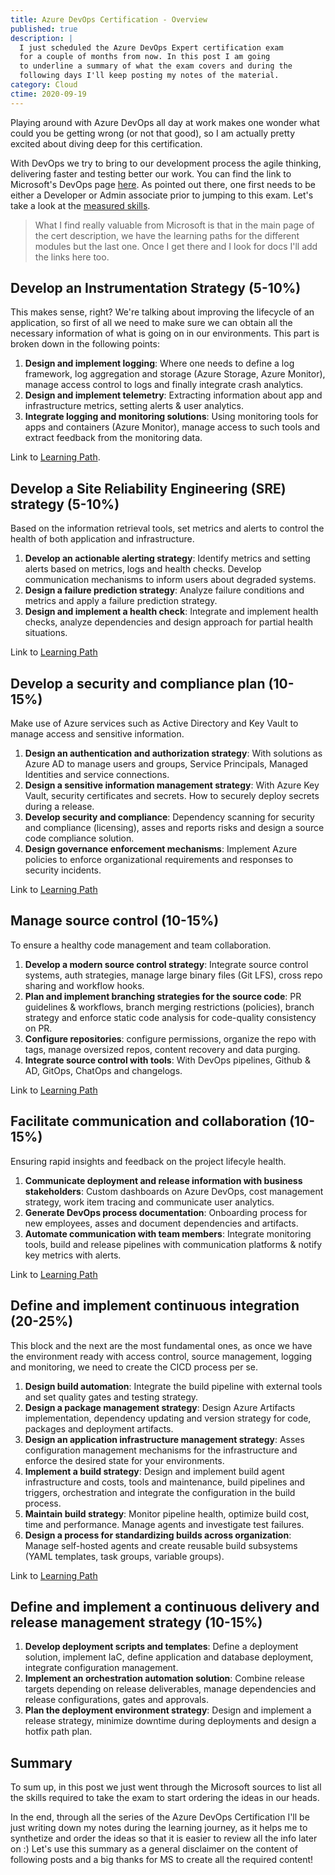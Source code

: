 ```yaml
---
title: Azure DevOps Certification - Overview
published: true
description: |
  I just scheduled the Azure DevOps Expert certification exam
  for a couple of months from now. In this post I am going
  to underline a summary of what the exam covers and during the
  following days I'll keep posting my notes of the material.
category: Cloud
ctime: 2020-09-19
---
```


Playing around with Azure DevOps all day at work makes one wonder what could you be getting wrong (or not that good), so I am actually pretty excited about diving deep for this certification.

With DevOps we try to bring to our development process the agile thinking, delivering faster and testing better our work. You can find the link to Microsoft's DevOps page [here](https://docs.microsoft.com/en-us/learn/certifications/devops-engineer). As pointed out there, one first needs to be either a Developer or Admin associate prior to jumping to this exam. Let's take a look at the [measured skills](https://query.prod.cms.rt.microsoft.com/cms/api/am/binary/RE3VP84).

> What I find really valuable from Microsoft is that in the main page of the cert description, we have the learning paths for the different modules but the last one. Once I get there and I look for docs I'll add the links here too.

## Develop an Instrumentation Strategy (5-10%)

This makes sense, right? We're talking about improving the lifecycle of an application, so first of all we need to make sure we can obtain all the necessary information of what is going on in our environments. This part is broken down in the following points:

1. **Design and implement logging**: Where one needs to define a log framework, log aggregation and storage (Azure Storage, Azure Monitor), manage access control to logs and finally integrate crash analytics.
2. **Design and implement telemetry**: Extracting information about app and infrastructure metrics, setting alerts & user analytics.
3. **Integrate logging and monitoring solutions**: Using monitoring tools for apps and containers (Azure Monitor), manage access to such tools and extract feedback from the monitoring data.

Link to [Learning Path](https://docs.microsoft.com/en-us/learn/paths/az-400-develop-instrumentation-strategy/).

## Develop a Site Reliability Engineering (SRE) strategy (5-10%)

Based on the information retrieval tools, set metrics and alerts to control the health of both application and infrastructure.

1. **Develop an actionable alerting strategy**: Identify metrics and setting alerts based on metrics, logs and health checks. Develop communication mechanisms to inform users about degraded systems.
1. **Design a failure prediction strategy**: Analyze failure conditions and metrics and apply a failure prediction strategy.
1. **Design and implement a health check**: Integrate and implement health checks, analyze dependencies and design approach for partial health situations.

Link to [Learning Path](https://docs.microsoft.com/learn/paths/az-400-develop-sre-strategy/)

## Develop a security and compliance plan (10-15%)

Make use of Azure services such as Active Directory and Key Vault to manage access and sensitive information.

1. **Design an authentication and authorization strategy**: With solutions as Azure AD to manage users and groups, Service Principals, Managed Identities and service connections.
1. **Design a sensitive information management strategy**: With Azure Key Vault, security certificates and secrets. How to securely deploy secrets during a release.
1. **Develop security and compliance**: Dependency scanning for security and compliance (licensing), asses and reports risks and design a source code compliance solution.
1. **Design governance enforcement mechanisms**: Implement Azure policies to enforce organizational requirements and responses to security incidents.

Link to [Learning Path](https://docs.microsoft.com/learn/paths/az-400-develop-security-compliance-plan/)

## Manage source control (10-15%)

To ensure a healthy code management and team collaboration.

1. **Develop a modern source control strategy**: Integrate source control systems, auth strategies, manage large binary files (Git LFS), cross repo sharing and workflow hooks.
1. **Plan and implement branching strategies for the source code**: PR guidelines & workflows, branch merging restrictions (policies), branch strategy and enforce static code analysis for code-quality consistency on PR.
1. **Configure repositories**: configure permissions, organize the repo with tags, manage oversized repos, content recovery and data purging.
1. **Integrate source control with tools**: With DevOps pipelines, Github & AD, GitOps, ChatOps and changelogs.

Link to [Learning Path](https://docs.microsoft.com/learn/paths/az-400-manage-source-control/)

## Facilitate communication and collaboration (10-15%)

Ensuring rapid insights and feedback on the project lifecyle health.

1. **Communicate deployment and release information with business stakeholders**: Custom dashboards on Azure DevOps, cost management strategy, work item tracing and communicate user analytics.
1. **Generate DevOps process documentation**: Onboarding process for new employees, asses and document dependencies and artifacts.
1. **Automate communication with team members**: Integrate monitoring tools, build and release pipelines with communication platforms & notify key metrics with alerts.

Link to [Learning Path](https://docs.microsoft.com/learn/paths/az-400-facilitate-communication-collaboration/)

## Define and implement continuous integration (20-25%)

This block and the next are the most fundamental ones, as once we have the environment ready with access control, source management, logging and monitoring, we need to create the CICD process per se.

1. **Design build automation**: Integrate the build pipeline with external tools and set quality gates and testing strategy.
2. **Design a package management strategy**: Design Azure Artifacts implementation, dependency updating and version strategy for code, packages and deployment artifacts.
3. **Design an application infrastructure management strategy**: Asses configuration management mechanisms for the infrastructure and enforce the desired state for your environments. 
4. **Implement a build strategy**: Design and implement build agent infrastructure and costs, tools and maintenance, build pipelines and triggers, orchestration and integrate the configuration in the build process.
5. **Maintain build strategy**: Monitor pipeline health, optimize build cost, time and performance. Manage agents and investigate test failures.
6. **Design a process for standardizing builds across organization**: Manage self-hosted agents and create reusable build subsystems (YAML templates, task groups, variable groups).

Link to [Learning Path](https://docs.microsoft.com/learn/paths/az-400-define-implement-continuous-integration/)

## Define and implement a continuous delivery and release management strategy (10-15%)

1. **Develop deployment scripts and templates**: Define a deployment solution, implement IaC, define application and database deployment, integrate configuration management.
2. **Implement an orchestration automation solution**: Combine release targets depending on release deliverables, manage dependencies and release configurations, gates and approvals.
3. **Plan the deployment environment strategy**: Design and implement a release strategy, minimize downtime during deployments and design a hotfix path plan.

## Summary

To sum up, in this post we just went through the Microsoft sources to list all the skills required to take the exam to start ordering the ideas in our heads.

In the end, through all the series of the Azure DevOps Certification I'll be just writing down my notes during the learning journey, as it helps me to synthetize and order the ideas so that it is easier to review all the info later on :) Let's use this summary as a general disclaimer on the content of following posts and a big thanks for MS to create all the required content!
